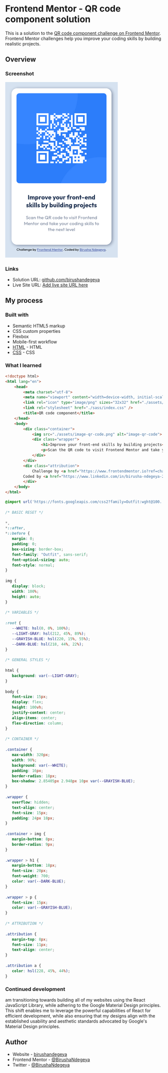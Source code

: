 # Frontend Mentor - QR code component solution

This is a solution to the [QR code component challenge on Frontend Mentor](https://www.frontendmentor.io/challenges/qr-code-component-iux_sIO_H). Frontend Mentor challenges help you improve your coding skills by building realistic projects. 


## Overview

### Screenshot

![mobile-desing](./design/responsive-mobile-qr-code.png)


### Links

- Solution URL: [github.com/birushandegeya](https://github.com/BirushaNdegeya/qr-code-component)
- Live Site URL: [Add live site URL here](https://your-live-site-url.com)

## My process

### Built with

- Semantic HTML5 markup
- CSS custom properties
- Flexbox
- Mobile-first workflow
- [HTML]() - HTML
- [CSS]() - CSS

### What I learned

```html
<!doctype html>
<html lang="en">
	<head>
		<meta charset="utf-8">
		<meta name="viewport" content="width=device-width, initial-scale=1.0">
		<link rel="icon" type="image/png" sizes="32x32" href="./assets/favicon-32x32.png">
		<link rel="stylesheet" href="./sass/index.css" />
		<title>QR code component</title>
	</head>
	<body>
		<div class="container">
			<img src="./assets/image-qr-code.png" alt="image-qr-code">
			<div class="wrapper">
				<h1>Improve your front-end skills by building projects</h1>
				<p>Scan the QR code to visit Frontend Mentor and take your coding skills to the next level</p>
			</div>
		</div>
		<div class="attribution">
			Challenge by <a href="https://www.frontendmentor.io?ref=challenge" target="_blank">Frontend Mentor</a>. 
		Coded by <a href="https://www.linkedin.com/in/birusha-ndegeya-243b032a9/">Birusha Ndegeya</a>.
		</div>
	</body>
</html>
```
```css
@import url('https://fonts.googleapis.com/css2?family=Outfit:wght@100..900&display=swap');

/* BASIC RESET */

*,
*::after,
*::before {
   margin: 0;
   padding: 0;
   box-sizing: border-box;
   font-family: "Outfit", sans-serif;
   font-optical-sizing: auto;
   font-style: normal;
}

img {
   display: block;
   width: 100%;
   height: auto;
}

/* VARIABLES */

:root {
   --WHITE: hsl(0, 0%, 100%);
   --LIGHT-GRAY: hsl(212, 45%, 89%);
   --GRAYISH-BLUE: hsl(220, 15%, 55%);
   --DARK-BLUE: hsl(218, 44%, 22%);
}

/* GENERAL STYLES */

html {
   background: var(--LIGHT-GRAY);
}

body {
   font-size: 15px;
   display: flex;
   height: 100vh;
   justify-content: center;
   align-items: center;
   flex-direction: column;
}

/* CONTAINER */

.container {
   max-width: 320px;
   width: 90%;
   background: var(--WHITE);
   padding: 16px;
   border-radius: 18px;
   box-shadow: 2.85405px 2.948px 10px var(--GRAYISH-BLUE);
}

.wrapper {
   overflow: hidden;
   text-align: center;
   font-size: 15px;
   padding: 24px 18px;
}

.container > img {
   margin-bottom: 8px;
   border-radius: 9px;
}

.wrapper > h1 {
   margin-bottom: 18px;
   font-size: 20px;
   font-weight: 700;
   color: var(--DARK-BLUE);
}

.wrapper > p {
   font-size: 15px;
   color: var(--GRAYISH-BLUE);
}

/* ATTRIBUTION */

.attribution {
   margin-top: 8px;
   font-size: 11px; 
   text-align: center; 
}

.attribution a {
   color: hsl(228, 45%, 44%); 
}
```

### Continued development

 am transitioning towards building all of my websites using the React JavaScript Library, while adhering to the Google Material Design principles. This shift enables me to leverage the powerful capabilities of React for efficient development, while also ensuring that my designs align with the established usability and aesthetic standards advocated by Google's Material Design principles.

## Author

- Website - [birushandegeya](https://myportfolio-chi-mocha.vercel.app/)
- Frontend Mentor - [@BirushaNdegeya](https://www.frontendmentor.io/profile/yourusername)
- Twitter - [@BirushaNdegeya](https://twitter.com/BNdegeya62741)